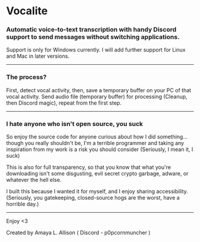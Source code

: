 # Vocalite
### Automatic voice-to-text transcription with handy Discord support to send messages without switching applications.

Support is only for Windows currently. I will add further support for Linux and Mac in later versions.

---

### The process?

First, detect vocal activity,
then, save a temporary buffer on your PC of that vocal activity.
Send audio file (temporary buffer) for processing (Cleanup, then Discord magic),
repeat from the first step.

---

### I hate anyone who isn't open source, you suck

So enjoy the source code for anyone curious about how I did something... though you really shouldn't be, I'm a terrible
programmer and taking any inspiration from my work is a risk you should consider (Seriously, I mean it, I suck)

This is also for full transparency, so that you know that what you're downloading isn't some disgusting, evil secret crypto garbage, adware, or whatever the hell else.

I built this because I wanted it for myself, and I enjoy sharing accessibility. (Seriously, you gatekeeping, closed-source hogs are the worst, have a horrible day.)

---

Enjoy <3

Created by Amaya L. Allison ( Discord - p0pcornmuncher )
